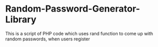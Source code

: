 # Random-Password-Generator-Library
This is a script of PHP code which uses rand function to come up with random passwords, when users register  

